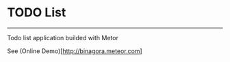 # TODO List
___

Todo list application builded with Metor

See (Online Demo)[http://binagora.meteor.com]  
